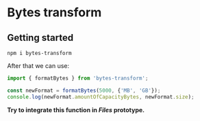 # Bytes transform

## Getting started 

```
npm i bytes-transform
```

After that we can use:

```js
import { formatBytes } from 'bytes-transform';

const newFormat = formatBytes(5000, {'MB', 'GB'});
console.log(newFormat.amountOfCapacityBytes, newFormat.size);
```


**Try to integrate this function in *Files* prototype.**